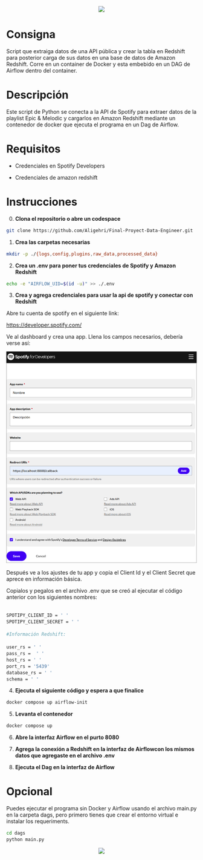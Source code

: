 <p align='center'>
    <img src="https://capsule-render.vercel.app/api?type=waving&height=300&color=0:ff0000,100:6400ff&text=Proyecto%20final%20Data%20Engineer&fontSize=59&fontAlign=50&fontAlignY=41&fontColor=00000000&stroke=00caa9&strokeWidth=2"/>
</p>

# Consigna

Script que extraiga datos de una API pública y crear la tabla en Redshift para posterior carga de sus datos en una base de datos de Amazon Redshift. Corre en un container de Docker y esta embebido en un DAG de Airflow dentro del container.


# Descripción

Este script de Python se conecta a la API de Spotify para extraer datos de la playlist Epic & Melodic y cargarlos en Amazon Redshift mediante un contenedor de docker que ejecuta el programa en un Dag de Airflow.

# Requisitos

* Credenciales en Spotify Developers

* Credenciales de amazon redshift

# Instrucciones

0. **Clona el repositorio o abre un codespace**
```bash
git clone https://github.com/Aligehri/Final-Proyect-Data-Engineer.git
```
1. **Crea las carpetas necesarias**
```bash
mkdir -p ./{logs,config,plugins,raw_data,processed_data}
```
2. **Crea un .env para poner tus credenciales de Spotify y Amazon Redshift**
```bash
echo -e "AIRFLOW_UID=$(id -u)" >> ./.env
```
3. **Crea y agrega credenciales para usar la api de spotify y conectar con Redshift**

Abre tu cuenta de spotify en el siguiente link:

https://developer.spotify.com/

Ve al dashboard y crea una app. Llena los campos necesarios, debería verse así:

![Ejemplo](/Images/ejemplo.png)

Después ve a los ajustes de tu app y copia el Client Id y el Client Secret que aprece en información básica.

Copialos y pegalos en el archivo .env que se creó al ejecutar el código anterior con los siguientes nombres:

```bash

SPOTIPY_CLIENT_ID = ' '
SPOTIPY_CLIENT_SECRET = ' '

#Información Redshift: 

user_rs = ' '
pass_rs =  ' '
host_rs = ' '
port_rs = '5439'
database_rs = ' '
schema = ' '
```

4. **Ejecuta el siguiente código y espera a que finalice**
```bash
docker compose up airflow-init
```
5. **Levanta el contenedor**
```bash
docker compose up
```
6. **Abre la interfaz Airflow en el purto 8080**

7. **Agrega la conexión a Redshift en la interfaz de Airflowcon los mismos datos que agregaste en el archivo .env**

8. **Ejecuta el Dag en la interfaz de Airflow**


# Opcional

Puedes ejecutar el programa sin Docker y Airflow usando el archivo main.py en la carpeta dags, pero primero tienes que crear el entorno virtual e instalar los requeriments. 

```bash
cd dags
python main.py
```
<p align='center'>
    <img src="https://capsule-render.vercel.app/api?type=waving&height=300&color=0:ff0000,100:6400ff&section=footer"/>
</p>

